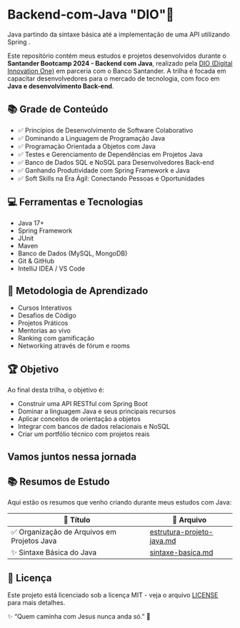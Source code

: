 # Backend-com-Java "DIO"🚀 
 Java partindo da sintaxe básica até a implementação de uma API utilizando Spring .


Este repositório contém meus estudos e projetos desenvolvidos durante o **Santander Bootcamp 2024 - Backend com Java**, realizado pela [DIO (Digital Innovation One)](https://www.dio.me/) em parceria com o Banco Santander. A trilha é focada em capacitar desenvolvedores para o mercado de tecnologia, com foco em **Java e desenvolvimento Back-end**.

## 📚 Grade de Conteúdo

- ✅ Princípios de Desenvolvimento de Software Colaborativo  
- ✅ Dominando a Linguagem de Programação Java  
- ✅ Programação Orientada a Objetos com Java  
- ✅ Testes e Gerenciamento de Dependências em Projetos Java  
- ✅ Banco de Dados SQL e NoSQL para Desenvolvedores Back-end  
- ✅ Ganhando Produtividade com Spring Framework e Java  
- ✅ Soft Skills na Era Ágil: Conectando Pessoas e Oportunidades  


## 💻 Ferramentas e Tecnologias

- Java 17+
- Spring Framework
- JUnit
- Maven
- Banco de Dados (MySQL, MongoDB)
- Git & GitHub
- IntelliJ IDEA / VS Code

## 🧠 Metodologia de Aprendizado

- Cursos Interativos
- Desafios de Código
- Projetos Práticos
- Mentorias ao vivo
- Ranking com gamificação
- Networking através de fórum e rooms

## 🏆 Objetivo

Ao final desta trilha, o objetivo é:
- Construir uma API RESTful com Spring Boot
- Dominar a linguagem Java e seus principais recursos
- Aplicar conceitos de orientação a objetos
- Integrar com bancos de dados relacionais e NoSQL
- Criar um portfólio técnico com projetos reais

## Vamos juntos nessa jornada

## 📚 Resumos de Estudo

Aqui estão os resumos que venho criando durante meus estudos com Java:

| 📄 Título                                       | 📁 Arquivo                                |
|------------------------------------------------|-------------------------------------------|
| ✅ Organização de Arquivos em Projetos Java     | [estrutura-projeto-java.md](Resumos/estrutura-projeto-java.md) |
| ✨ Sintaxe Básica do Java                       | [sintaxe-basica.md](Resumos/sintaxe-basica.md)                |


## 📜 Licença

Este projeto está licenciado sob a licença MIT - veja o arquivo [LICENSE](LICENSE) para mais detalhes.

✨ “Quem caminha com Jesus nunca anda só.” 🙏


